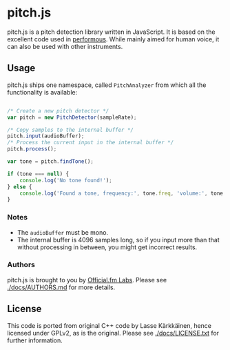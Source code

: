 # pitch.js

pitch.js is a pitch detection library written in JavaScript. It is based on the excellent code used in [performous](http://performous.org). While mainly aimed for human voice, it can also be used with other instruments.

## Usage

pitch.js ships one namespace, called ```PitchAnalyzer``` from which all the functionality is available:

```javascript

/* Create a new pitch detector */
var pitch = new PitchDetector(sampleRate);

/* Copy samples to the internal buffer */
pitch.input(audioBuffer);
/* Process the current input in the internal buffer */
pitch.process();

var tone = pitch.findTone();

if (tone === null) {
	console.log('No tone found!');
} else {
	console.log('Found a tone, frequency:', tone.freq, 'volume:', tone.db);
}

```

### Notes

 * The ```audioBuffer``` must be mono.
 * The internal buffer is 4096 samples long, so if you input more than that without processing in between, you might get incorrect results.

### Authors

pitch.js is brought to you by [Official.fm Labs](http://labs.official.fm). Please see [./docs/AUTHORS.md](docs/AUTHORS.md) for more details.

## License

This code is ported from original C++ code by Lasse Kärkkäinen, hence licensed under GPLv2, as is the original. Please see [./docs/LICENSE.txt](docs/LICENSE.txt) for further information.
